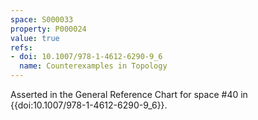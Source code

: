 ```yaml
---
space: S000033
property: P000024
value: true
refs:
- doi: 10.1007/978-1-4612-6290-9_6
  name: Counterexamples in Topology
---
```


Asserted in the General Reference Chart for space #40 in
{{doi:10.1007/978-1-4612-6290-9_6}}.
